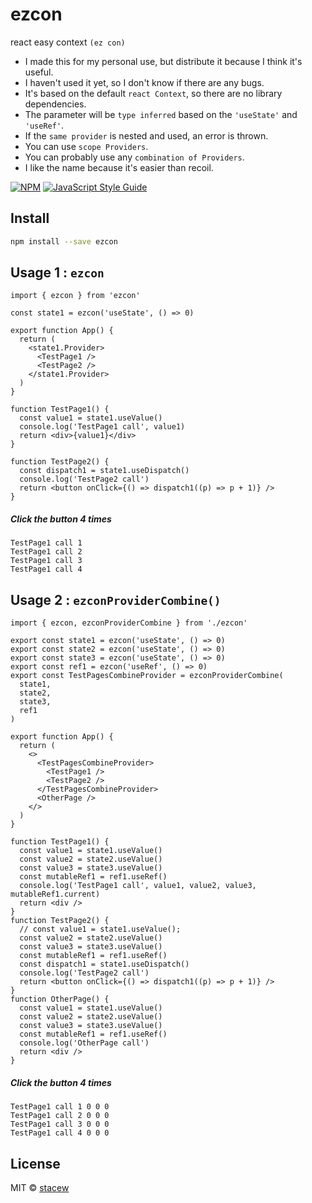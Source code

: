 # ezcon

react easy context `(ez con)`

- I made this for my personal use, but distribute it because I think it's useful.
- I haven't used it yet, so I don't know if there are any bugs.
- It's based on the default `react Context`, so there are no library dependencies.
- The parameter will be `type inferred` based on the `'useState'` and `'useRef'`.
- If the `same provider` is nested and used, an error is thrown.
- You can use `scope Providers`.
- You can probably use any `combination of Providers`.
- I like the name because it's easier than recoil.

[![NPM](https://img.shields.io/npm/v/ezcon.svg)](https://www.npmjs.com/package/ezcon) [![JavaScript Style Guide](https://img.shields.io/badge/code_style-standard-brightgreen.svg)](https://standardjs.com)

## Install

```bash
npm install --save ezcon
```

## Usage 1 : `ezcon`

```tsx
import { ezcon } from 'ezcon'

const state1 = ezcon('useState', () => 0)

export function App() {
  return (
    <state1.Provider>
      <TestPage1 />
      <TestPage2 />
    </state1.Provider>
  )
}

function TestPage1() {
  const value1 = state1.useValue()
  console.log('TestPage1 call', value1)
  return <div>{value1}</div>
}

function TestPage2() {
  const dispatch1 = state1.useDispatch()
  console.log('TestPage2 call')
  return <button onClick={() => dispatch1((p) => p + 1)} />
}
```

##### Click the button 4 times

```log
TestPage1 call 1
TestPage1 call 2
TestPage1 call 3
TestPage1 call 4
```

## Usage 2 : `ezconProviderCombine()`

```tsx
import { ezcon, ezconProviderCombine } from './ezcon'

export const state1 = ezcon('useState', () => 0)
export const state2 = ezcon('useState', () => 0)
export const state3 = ezcon('useState', () => 0)
export const ref1 = ezcon('useRef', () => 0)
export const TestPagesCombineProvider = ezconProviderCombine(
  state1,
  state2,
  state3,
  ref1
)

export function App() {
  return (
    <>
      <TestPagesCombineProvider>
        <TestPage1 />
        <TestPage2 />
      </TestPagesCombineProvider>
      <OtherPage />
    </>
  )
}
```

```tsx
function TestPage1() {
  const value1 = state1.useValue()
  const value2 = state2.useValue()
  const value3 = state3.useValue()
  const mutableRef1 = ref1.useRef()
  console.log('TestPage1 call', value1, value2, value3, mutableRef1.current)
  return <div />
}
function TestPage2() {
  // const value1 = state1.useValue();
  const value2 = state2.useValue()
  const value3 = state3.useValue()
  const mutableRef1 = ref1.useRef()
  const dispatch1 = state1.useDispatch()
  console.log('TestPage2 call')
  return <button onClick={() => dispatch1((p) => p + 1)} />
}
function OtherPage() {
  const value1 = state1.useValue()
  const value2 = state2.useValue()
  const value3 = state3.useValue()
  const mutableRef1 = ref1.useRef()
  console.log('OtherPage call')
  return <div />
}
```

##### Click the button 4 times

```log
TestPage1 call 1 0 0 0
TestPage1 call 2 0 0 0
TestPage1 call 3 0 0 0
TestPage1 call 4 0 0 0
```

## License

MIT © [stacew](https://github.com/stacew)
